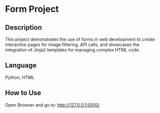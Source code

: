 # Form Project

## Description
This project demonstrates the use of forms in web development to create interactive pages for image filtering, API calls, and showcases the integration of Jinja2 templates for managing complex HTML code.

## Language
Python, HTML

## How to Use
Open Browser and go to: http://127.0.0.1:5000/
